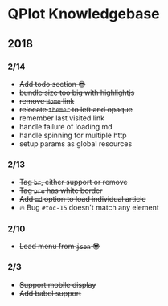 # QPlot Knowledgebase

## 2018
### 2/14
- ~~Add todo section :sunglasses:~~
- ~~bundle size too big with highlightjs~~
- ~~remove `Home` link~~
- ~~relocate `themer` to left and opaque~~
- remember last visited link
- handle failure of loading md
- handle spinning for multiple http
- setup params as global resources

### 2/13
- ~~Tag `br`, either support or remove~~
- ~~Tag `pre` has white border~~
- ~~Add `md` option to load individual article~~
- :fire: Bug `#toc-15` doesn't match any element

### 2/10
- ~~Load menu from `json` :sunglasses:~~

### 2/3
- ~~Support mobile display~~
- ~~Add babel support~~



